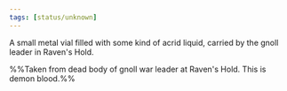 ```yaml
---
tags: [status/unknown]
---
```


A small metal vial filled with some kind of acrid liquid, carried by the gnoll leader in Raven's Hold. 

%%Taken from dead body of gnoll war leader at Raven's Hold. This is demon blood.%%